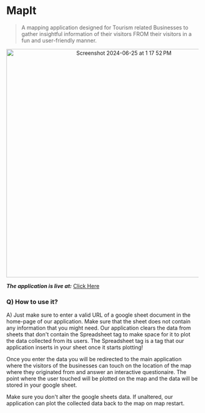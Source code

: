 # MapIt
> A mapping application designed for Tourism related Businesses to gather insightful information of their visitors FROM their visitors in a fun and user-friendly manner.

<div align="center"><img width="600" alt="Screenshot 2024-06-25 at 1 17 52 PM" src="https://github.com/Georgey764/MapIt/assets/127057827/73841e4d-aac6-4eb4-a90a-f9402f793719"></div>
  
_**The application is live at:**_ [Click Here](https://georgey764.github.io/MapIt/home-page.html)

### Q) How to use it?
A) Just make sure to enter a valid URL of a google sheet document in the home-page of our application. Make sure that the sheet does not contain any information that you might need. Our application clears the data from sheets that don't contain the Spreadsheet tag to make space for it to plot the data collected from its users. The Spreadsheet tag is a tag that our application inserts in your sheet once it starts plotting!

Once you enter the data you will be redirected to the main application where the visitors of the businesses can touch on the location of the map where they originated from and answer an interactive questionaire. The point where the user touched will be plotted on the map and the data will be stored in your google sheet.

Make sure you don't alter the google sheets data. If unaltered, our application can plot the collected data back to the map on map restart.
